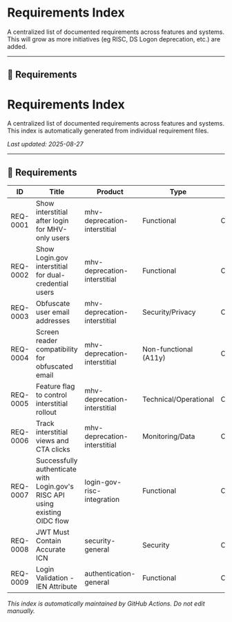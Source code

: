# Requirements Index

A centralized list of documented requirements across features and systems.  
This will grow as more initiatives (eg RISC, DS Logon deprecation, etc.) are added.

---

## 📌 Requirements

# Requirements Index

A centralized list of documented requirements across features and systems.  
This index is automatically generated from individual requirement files.

*Last updated: 2025-08-27*

---

## 📌 Requirements

| ID | Title | Product | Type | Status | Priority | Created | Updated | Assignee |
|-----------|----------------------------------------------------------|--------------------------|------------|-------------|-----------|-------------|-------------|----------|
| REQ-0001 | Show interstitial after login for MHV-only users | mhv-deprecation-interstitial | Functional | Completed | High | 2025-04-28 | 2025-04-28 | - |
| REQ-0002 | Show Login.gov interstitial for dual-credential users | mhv-deprecation-interstitial | Functional | Completed | High | 2025-04-28 | 2025-04-28 | - |
| REQ-0003 | Obfuscate user email addresses | mhv-deprecation-interstitial | Security/Privacy | Completed | Medium | 2025-04-28 | 2025-04-28 | - |
| REQ-0004 | Screen reader compatibility for obfuscated email | mhv-deprecation-interstitial | Non-functional (A11y) | Completed | Medium | 2025-04-28 | 2025-04-28 | - |
| REQ-0005 | Feature flag to control interstitial rollout | mhv-deprecation-interstitial | Technical/Operational | Completed | Medium | 2025-04-28 | 2025-04-28 | - |
| REQ-0006 | Track interstitial views and CTA clicks | mhv-deprecation-interstitial | Monitoring/Data | Completed | Medium | 2025-04-28 | 2025-04-28 | - |
| REQ-0007 | Successfully authenticate with Login.gov's RISC API using existing OIDC flow | login-gov-risc-integration | Functional | Completed | High | 2025-06-12 | 2025-06-12 | - |
| REQ-0008 | JWT Must Contain Accurate ICN | security-general | Security | Completed | Critical | 2025-04-28 | 2025-04-28 | - |
| REQ-0009 | Login Validation - IEN Attribute | authentication-general | Functional | Completed | High | 2025-04-28 | 2025-04-28 | - |


*This index is automatically maintained by GitHub Actions. Do not edit manually.*